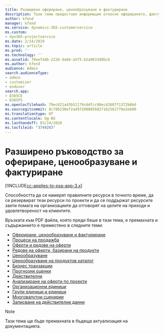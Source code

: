 ```yaml
---
title: Разширено офериране, ценообразуване и фактуриране
description: Тази тема предоставя информация относно оферирането, фактурирането и ценообразуването в Project Service Automation.
author: kfend
manager: kfend
ms.service: dynamics-365-customerservice
ms.custom:
- dyn365-projectservice
ms.date: 2/14/2019
ms.topic: article
ms.prod: ''
ms.technology: ''
ms.assetid: f8eef4db-2226-4a8d-a5f5-b2a9633d0bcb
ms.author: kfend
audience: Admin
search.audienceType:
- admin
- customizer
- enduser
search.app:
- D365CE
- D365PS
ms.openlocfilehash: 79ec021a43b51179c6dfcc98ec42687f1372b06d
ms.sourcegitcommit: 8c786230ef2a497280885b827162561776e2eb00
ms.translationtype: HT
ms.contentlocale: bg-BG
ms.lasthandoff: 03/24/2020
ms.locfileid: "3749203"
---
```

# <a name="advanced-quoting-pricing-and-billing-guide"></a>Разширено ръководство за офериране, ценообразуване и фактуриране

[!INCLUDE[cc-applies-to-psa-app-3.x](../../includes/cc-applies-to-psa-app-3x.md)]

Способността да се намерят правилните ресурси в точното време, да се резервират тези ресурси по проекти и да се поддържат ресурсите заети помага на организациите да отговорят на целите на приходи и удовлетвореност на клиентите. 

Връзката към PDF файла, която преди беше в тази тема, е премахната и съдържанието е преместено в следните теми:

- [Офериране, ценообразуване и фактуриране](../quote-bill-price.md)
- [Процеси на продажба](../basic-sales-process.md)
- [Оферти и редове на оферти](../basic-quote-lines.md)
- [Редове на оферти, базирани на продукти](../product-based-quote-lines.md)
- [Ценообразуване](../basic-pricing.md)
- [Ценообразуване на продуктов каталог](../product-catalog-pricing.md)
- [Бизнес транзакции](../basic-business-transactions.md)
- [Прогнозни оценки](../estimates.md)
- [Действителни](../actuals.md)
- [Анализиране на оферти по проекти](../basic-analyzing-quotes.md)
- [Организационни единици](../advanced-organizational.md)
- [Групи единици и единици](../advanced-units.md)
- [Многовалутни сценарии](../advanced-currency.md)
- [Записване на действителни данни](../advanced-actuals.md)

> [!NOTE]
> Тази тема ще бъде премахната в бъдеща актуализация на документацията. 
